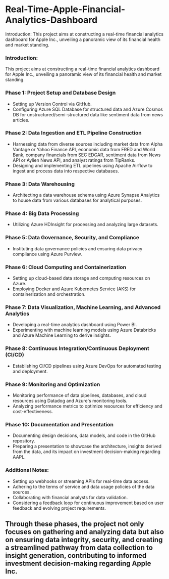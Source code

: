 # Real-Time-Apple-Financial-Analytics-Dashboard


Introduction:
This project aims at constructing a real-time financial analytics dashboard for Apple Inc., unveiling a panoramic view of its financial health and market standing.

### Introduction:
This project aims at constructing a real-time financial analytics dashboard for Apple Inc., unveiling a panoramic view of its financial health and market standing.

### Phase 1: Project Setup and Database Design
- Setting up Version Control via GitHub.
- Configuring Azure SQL Database for structured data and Azure Cosmos DB for unstructured/semi-structured data like sentiment data from news articles.

### Phase 2: Data Ingestion and ETL Pipeline Construction
- Harnessing data from diverse sources including market data from Alpha Vantage or Yahoo Finance API, economic data from FRED and World Bank, company financials from SEC EDGAR, sentiment data from News API or Aylien News API, and analyst ratings from TipRanks.
- Designing and implementing ETL pipelines using Apache Airflow to ingest and process data into respective databases.

### Phase 3: Data Warehousing
- Architecting a data warehouse schema using Azure Synapse Analytics to house data from various databases for analytical purposes.

### Phase 4: Big Data Processing
- Utilizing Azure HDInsight for processing and analyzing large datasets.

### Phase 5: Data Governance, Security, and Compliance
- Instituting data governance policies and ensuring data privacy compliance using Azure Purview.

### Phase 6: Cloud Computing and Containerization
- Setting up cloud-based data storage and computing resources on Azure.
- Employing Docker and Azure Kubernetes Service (AKS) for containerization and orchestration.

### Phase 7: Data Visualization, Machine Learning, and Advanced Analytics
- Developing a real-time analytics dashboard using Power BI.
- Experimenting with machine learning models using Azure Databricks and Azure Machine Learning to derive insights.

### Phase 8: Continuous Integration/Continuous Deployment (CI/CD)
- Establishing CI/CD pipelines using Azure DevOps for automated testing and deployment.

### Phase 9: Monitoring and Optimization
- Monitoring performance of data pipelines, databases, and cloud resources using Datadog and Azure's monitoring tools.
- Analyzing performance metrics to optimize resources for efficiency and cost-effectiveness.

### Phase 10: Documentation and Presentation
- Documenting design decisions, data models, and code in the GitHub repository.
- Preparing a presentation to showcase the architecture, insights derived from the data, and its impact on investment decision-making regarding AAPL.

### Additional Notes:
- Setting up webhooks or streaming APIs for real-time data access.
- Adhering to the terms of service and data usage policies of the data sources.
- Collaborating with financial analysts for data validation.
- Considering a feedback loop for continuous improvement based on user feedback and evolving project requirements.

Through these phases, the project not only focuses on gathering and analyzing data but also on ensuring data integrity, security, and creating a streamlined pathway from data collection to insight generation, contributing to informed investment decision-making regarding Apple Inc.
---
